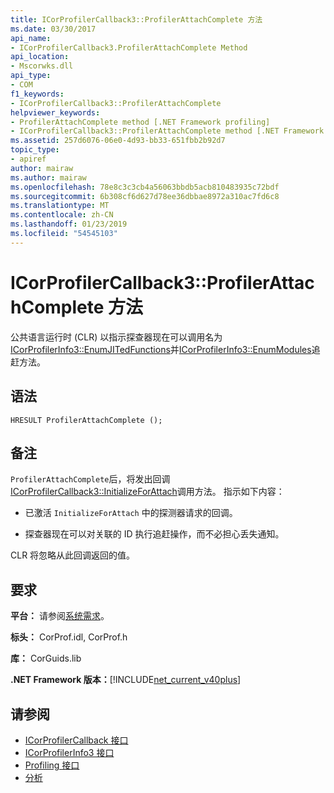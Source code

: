 ```yaml
---
title: ICorProfilerCallback3::ProfilerAttachComplete 方法
ms.date: 03/30/2017
api_name:
- ICorProfilerCallback3.ProfilerAttachComplete Method
api_location:
- Mscorwks.dll
api_type:
- COM
f1_keywords:
- ICorProfilerCallback3::ProfilerAttachComplete
helpviewer_keywords:
- ProfilerAttachComplete method [.NET Framework profiling]
- ICorProfilerCallback3::ProfilerAttachComplete method [.NET Framework profiling]
ms.assetid: 257d6076-06e0-4d93-bb33-651fbb2b92d7
topic_type:
- apiref
author: mairaw
ms.author: mairaw
ms.openlocfilehash: 78e8c3c3cb4a56063bbdb5acb810483935c72bdf
ms.sourcegitcommit: 6b308cf6d627d78ee36dbbae8972a310ac7fd6c8
ms.translationtype: MT
ms.contentlocale: zh-CN
ms.lasthandoff: 01/23/2019
ms.locfileid: "54545103"
---
```

# <a name="icorprofilercallback3profilerattachcomplete-method"></a>ICorProfilerCallback3::ProfilerAttachComplete 方法
公共语言运行时 (CLR) 以指示探查器现在可以调用名为[ICorProfilerInfo3::EnumJITedFunctions](../../../../docs/framework/unmanaged-api/profiling/icorprofilerinfo3-enumjitedfunctions-method.md)并[ICorProfilerInfo3::EnumModules](../../../../docs/framework/unmanaged-api/profiling/icorprofilerinfo3-enummodules-method.md)追赶方法。  
  
## <a name="syntax"></a>语法  
  
```  
HRESULT ProfilerAttachComplete ();  
```  
  
## <a name="remarks"></a>备注  
 `ProfilerAttachComplete`后，将发出回调[ICorProfilerCallback3::InitializeForAttach](../../../../docs/framework/unmanaged-api/profiling/icorprofilercallback3-initializeforattach-method.md)调用方法。 指示如下内容：  
  
-   已激活 `InitializeForAttach` 中的探测器请求的回调。  
  
-   探查器现在可以对关联的 ID 执行追赶操作，而不必担心丢失通知。  
  
 CLR 将忽略从此回调返回的值。  
  
## <a name="requirements"></a>要求  
 **平台：** 请参阅[系统需求](../../../../docs/framework/get-started/system-requirements.md)。  
  
 **标头：** CorProf.idl, CorProf.h  
  
 **库：** CorGuids.lib  
  
 **.NET Framework 版本：**[!INCLUDE[net_current_v40plus](../../../../includes/net-current-v40plus-md.md)]  
  
## <a name="see-also"></a>请参阅
- [ICorProfilerCallback 接口](../../../../docs/framework/unmanaged-api/profiling/icorprofilercallback-interface.md)
- [ICorProfilerInfo3 接口](../../../../docs/framework/unmanaged-api/profiling/icorprofilerinfo3-interface.md)
- [Profiling 接口](../../../../docs/framework/unmanaged-api/profiling/profiling-interfaces.md)
- [分析](../../../../docs/framework/unmanaged-api/profiling/index.md)
